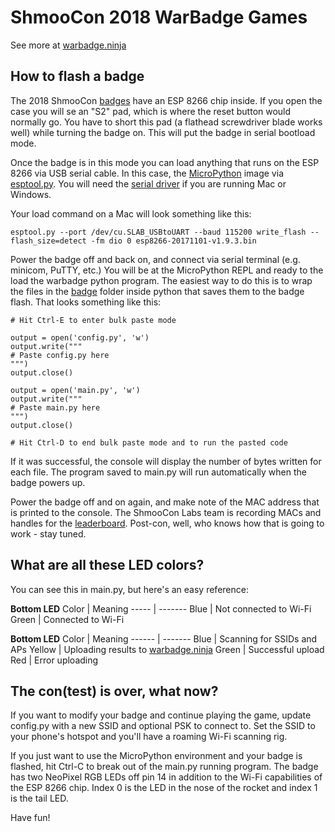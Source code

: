 # ShmooCon 2018 WarBadge Games
See more at [warbadge.ninja](https://warbadge.ninja)

## How to flash a badge
The 2018 ShmooCon [badges](https://www.instagram.com/warbadge/) have an ESP 8266 chip inside. If you open the case you will se an "S2" pad, which is where the reset button would normally go. You have to short this pad (a flathead screwdriver blade works well) while turning the badge on. This will put the badge in serial bootload mode.

Once the badge is in this mode you can load anything that runs on the ESP 8266 via USB serial cable. In this case, the [MicroPython](https://docs.micropython.org/en/latest/esp8266/esp8266/tutorial/intro.html) image via [esptool.py](https://github.com/espressif/esptool). You will need the [serial driver](https://www.silabs.com/products/development-tools/software/usb-to-uart-bridge-vcp-drivers) if you are running Mac or Windows.

Your load command on a Mac will look something like this:
```
esptool.py --port /dev/cu.SLAB_USBtoUART --baud 115200 write_flash --flash_size=detect -fm dio 0 esp8266-20171101-v1.9.3.bin
```

Power the badge off and back on, and connect via serial terminal (e.g. minicom, PuTTY, etc.) You will be at the MicroPython REPL and ready to the load the warbadge python program. The easiest way to do this is to wrap the files in the [badge](https://github.com/robotlandman/warbadge/tree/master/badge) folder inside python that saves them to the badge flash. That looks something like this:
```
# Hit Ctrl-E to enter bulk paste mode

output = open('config.py', 'w')
output.write("""
# Paste config.py here
""")
output.close()

output = open('main.py', 'w')
output.write("""
# Paste main.py here
""")
output.close()

# Hit Ctrl-D to end bulk paste mode and to run the pasted code
```

If it was successful, the console will display the number of bytes written for each file. The program saved to main.py will run automatically when the badge powers up.

Power the badge off and on again, and make note of the MAC address that is printed to the console. The ShmooCon Labs team is recording MACs and handles for the [leaderboard](https://warbadge.ninja/scoreboard). Post-con, well, who knows how that is going to work - stay tuned.

## What are all these LED colors?
You can see this in main.py, but here's an easy reference:

**Bottom LED**
Color | Meaning
----- | -------
Blue  | Not connected to Wi-Fi
Green | Connected to Wi-Fi

**Bottom LED**
Color  | Meaning
------ | -------
Blue   | Scanning for SSIDs and APs
Yellow | Uploading results to [warbadge.ninja](https://warbadge.ninja/scoreboard)
Green  | Successful upload
Red    | Error uploading

## The con(test) is over, what now?

If you want to modify your badge and continue playing the game, update config.py with a new SSID and optional PSK to connect to. Set the SSID to your phone's hotspot and you'll have a roaming Wi-Fi scanning rig.

If you just want to use the MicroPython environment and your badge is flashed, hit Ctrl-C to break out of the main.py running program. The badge has two NeoPixel RGB LEDs off pin 14 in addition to the Wi-Fi capabilities of the ESP 8266 chip. Index 0 is the LED in the nose of the rocket and index 1 is the tail LED.

Have fun!